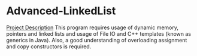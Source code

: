 # Advanced-LinkedList
[Project Description](https://github.com/shayanraouf/Advanced-LinkedList/blob/master/Lab3_342.pdf)
This program requires usage of dynamic memory, pointers and linked lists and usage of File IO and C++ templates (known as generics in Java). Also, a good understanding of overloading assignment and copy constructors is required.

